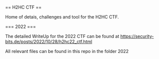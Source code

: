 ==  H2HC CTF ==

Home of detais, challenges and tool for the H2HC CTF.

=== 2022 ===

The detailed WriteUp for the 2022 CTF can be found at https://security-bits.de/posts/2022/10/28/h2hc22_ctf.html

All relevant files can be found in this repo in the folder 2022
